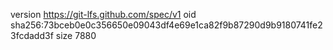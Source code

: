 version https://git-lfs.github.com/spec/v1
oid sha256:73bceb0e0c356650e09043df4e69e1ca82f9b87290d9b9180741fe23fcdadd3f
size 7880

